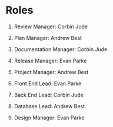 # Roles

1. Review Manager: Corbin Jude

2. Plan Manager: Andrew Best

3. Documentation Manager: Corbin Jude

4. Release Manager: Evan Parke

5. Project Manager: Andrew Best

6. Front End Lead: Evan Parke

7. Back End Lead: Corbin Jude

8. Database Lead: Andrew Best

10. Design Manager: Evan Parke


